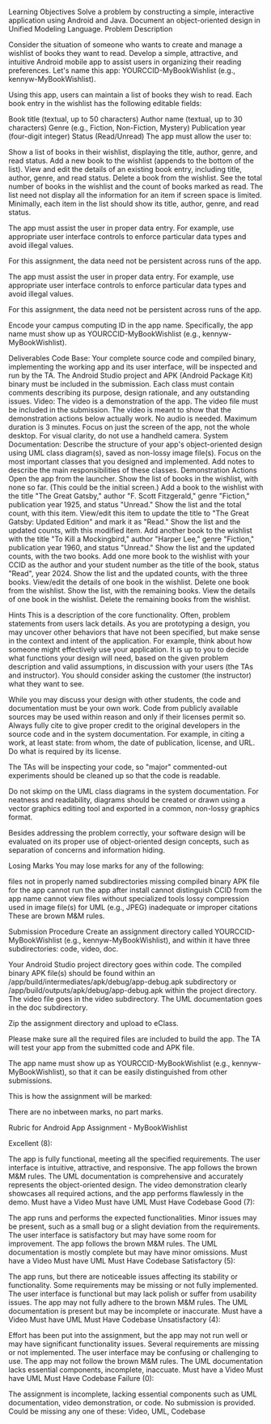 Learning Objectives
Solve a problem by constructing a simple, interactive application using Android and Java.
Document an object-oriented design in Unified Modeling Language.
Problem Description

Consider the situation of someone who wants to create and manage a wishlist of books they want to read. Develop a simple, attractive, and intuitive Android mobile app to assist users in organizing their reading preferences. Let's name this app: YOURCCID-MyBookWishlist (e.g., kennyw-MyBookWishlist).

Using this app, users can maintain a list of books they wish to read. Each book entry in the wishlist has the following editable fields:

Book title (textual, up to 50 characters)
Author name (textual, up to 30 characters)
Genre (e.g., Fiction, Non-Fiction, Mystery)
Publication year (four-digit integer)
Status (Read/Unread)
The app must allow the user to:

Show a list of books in their wishlist, displaying the title, author, genre, and read status.
Add a new book to the wishlist (appends to the bottom of the list).
View and edit the details of an existing book entry, including title, author, genre, and read status.
Delete a book from the wishlist.
See the total number of books in the wishlist and the count of books marked as read.
The list need not display all the information for an item if screen space is limited. Minimally, each item in the list should show its title, author, genre, and read status.

The app must assist the user in proper data entry. For example, use appropriate user interface controls to enforce particular data types and avoid illegal values.

For this assignment, the data need not be persistent across runs of the app.

The app must assist the user in proper data entry. For example, use appropriate user interface controls to enforce particular data types and avoid illegal values.

For this assignment, the data need not be persistent across runs of the app.

Encode your campus computing ID in the app name. Specifically, the app name must show up as YOURCCID-MyBookWishlist (e.g., kennyw-MyBookWishlist).

Deliverables
Code Base:
Your complete source code and compiled binary, implementing the working app and its user interface, will be inspected and run by the TA. The Android Studio project and APK (Android Package Kit) binary must be included in the submission. Each class must contain comments describing its purpose, design rationale, and any outstanding issues.
Video:
The video is a demonstration of the app. The video file must be included in the submission. The video is meant to show that the demonstration actions below actually work. No audio is needed. Maximum duration is 3 minutes. Focus on just the screen of the app, not the whole desktop. For visual clarity, do not use a handheld camera.
System Documentation:
Describe the structure of your app's object-oriented design using UML class diagram(s), saved as non-lossy image file(s). Focus on the most important classes that you designed and implemented. Add notes to describe the main responsibilities of these classes.
Demonstration Actions
Open the app from the launcher.
Show the list of books in the wishlist, with none so far. (This could be the initial screen.)
Add a book to the wishlist with the title "The Great Gatsby," author "F. Scott Fitzgerald," genre "Fiction," publication year 1925, and status "Unread."
Show the list and the total count, with this item.
View/edit this item to update the title to "The Great Gatsby: Updated Edition" and mark it as "Read."
Show the list and the updated counts, with this modified item.
Add another book to the wishlist with the title "To Kill a Mockingbird," author "Harper Lee," genre "Fiction," publication year 1960, and status "Unread."
Show the list and the updated counts, with the two books.
Add one more book to the wishlist with your CCID as the author and your student number as the title of the book, status "Read", year 2024.
Show the list and the updated counts, with the three books.
View/edit the details of one book in the wishlist.
Delete one book from the wishlist.
Show the list, with the remaining books.
View the details of one book in the wishlist.
Delete the remaining books from the wishlist.

Hints
This is a description of the core functionality. Often, problem statements from users lack details. As you are prototyping a design, you may uncover other behaviors that have not been specified, but make sense in the context and intent of the application. For example, think about how someone might effectively use your application. It is up to you to decide what functions your design will need, based on the given problem description and valid assumptions, in discussion with your users (the TAs and instructor). You should consider asking the customer (the instructor) what they want to see.

While you may discuss your design with other students, the code and documentation must be your own work. Code from publicly available sources may be used within reason and only if their licenses permit so. Always fully cite to give proper credit to the original developers in the source code and in the system documentation. For example, in citing a work, at least state: from whom, the date of publication, license, and URL. Do what is required by its license.

The TAs will be inspecting your code, so "major" commented-out experiments should be cleaned up so that the code is readable.

Do not skimp on the UML class diagrams in the system documentation. For neatness and readability, diagrams should be created or drawn using a vector graphics editing tool and exported in a common, non-lossy graphics format.

Besides addressing the problem correctly, your software design will be evaluated on its proper use of object-oriented design concepts, such as separation of concerns and information hiding.

Losing Marks
You may lose marks for any of the following:

files not in properly named subdirectories
missing compiled binary APK file for the app
cannot run the app after install
cannot distinguish CCID from the app name
cannot view files without specialized tools
lossy compression used in image file(s) for UML (e.g., JPEG)
inadequate or improper citations
These are brown M&M rules.

Submission Procedure
Create an assignment directory called YOURCCID-MyBookWishlist (e.g., kennyw-MyBookWishlist), and within it have three subdirectories: code,  video,  doc. 

Your Android Studio project directory goes within code. The compiled binary APK file(s) should be found within an /app/build/intermediates/apk/debug/app-debug.apk subdirectory or /app/build/outputs/apk/debug/app-debug.apk within the project directory. The video file goes in the video subdirectory. The UML documentation goes in the doc subdirectory.

Zip the assignment directory and upload to eClass.

Please make sure all the required files are included to build the app. The TA will test your app from the submitted code and APK file.

The app name must show up as YOURCCID-MyBookWishlist (e.g., kennyw-MyBookWishlist), so that it can be easily distinguished from other submissions.

This is how the assignment will be marked:

There are no inbetween marks, no part marks.

Rubric for Android App Assignment - MyBookWishlist

Excellent (8):

The app is fully functional, meeting all the specified requirements.
The user interface is intuitive, attractive, and responsive.
The app follows the brown M&M rules.
The UML documentation is comprehensive and accurately represents the object-oriented design.
The video demonstration clearly showcases all required actions, and the app performs flawlessly in the demo.
Must have a Video
Must have UML
Must Have Codebase
Good (7):

The app runs and performs the expected functionalities.
Minor issues may be present, such as a small bug or a slight deviation from the requirements.
The user interface is satisfactory but may have some room for improvement.
The app follows the brown M&M rules.
The UML documentation is mostly complete but may have minor omissions.
Must have a Video
Must have UML
Must Have Codebase
Satisfactory (5):

The app runs, but there are noticeable issues affecting its stability or functionality.
Some requirements may be missing or not fully implemented.
The user interface is functional but may lack polish or suffer from usability issues.
The app may not fully adhere to the brown M&M rules.
The UML documentation is present but may be incomplete or inaccurate.
Must have a Video
Must have UML
Must Have Codebase
Unsatisfactory (4):

Effort has been put into the assignment, but the app may not run well or may have significant functionality issues.
Several requirements are missing or not implemented.
The user interface may be confusing or challenging to use.
The app may not follow the brown M&M rules.
The UML documentation lacks essential components, incomplete, inaccuate.
Must have a Video
Must have UML
Must Have Codebase
Failure (0):

The assignment is incomplete, lacking essential components such as UML documentation, video demonstration, or code.
No submission is provided.
Could be missing any one of these: Video, UML, Codebase
